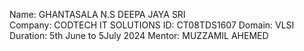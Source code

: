 Name: GHANTASALA N.S DEEPA JAYA SRI                                                                                                                                                                                              
Company: CODTECH IT SOLUTIONS
ID: CT08TDS1607
Domain: VLSI
Duration: 5th June to 5July 2024
Mentor: MUZZAMIL AHEMED


